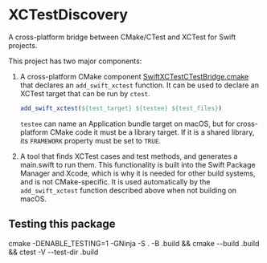 # XCTestDiscovery

A cross-platform bridge between CMake/CTest and XCTest for Swift projects.

This project has two major components:

1. A cross-platform CMake component
   [SwiftXCTestCTestBridge.cmake](https://github.com/hylo-lang/XCTestDiscovery/blob/main/cmake/SwiftXCTestCTestBridge.cmake)
   that declares an `add_swift_xctest` function.  It can be used to
   declare an XCTest target that can be run by `ctest`.
   
   ```cmake
   add_swift_xctest(${test_target} ${testee} ${test_files})
   ```

   `testee` can name an Application bundle target on macOS, but for
   cross-platform CMake code it must be a library target.  If it is a
   shared library, its `FRAMEWORK` property must be set to `TRUE`.
   
2. A tool that finds XCTest cases and test methods, and generates a
   main.swift to run them.  This functionality is built into the Swift
   Package Manager and Xcode, which is why it is needed for other
   build systems, and is not CMake-specific.  It is used automatically
   by the `add_swift_xctest` function described above when not
   building on macOS.

## Testing this package

cmake -DENABLE_TESTING=1 -GNinja -S . -B .build && cmake --build .build && ctest -V --test-dir .build
